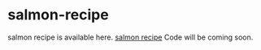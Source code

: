 # salmon-recipe
salmon recipe is available here. <a href="https://metavideos.com/video/66739750/salmon-chips-recipes">salmon recipe</a>
Code will be coming soon.

